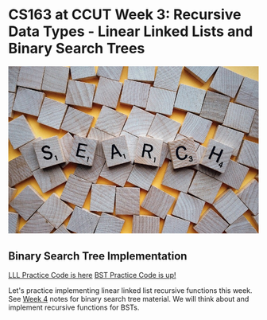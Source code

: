 CS163 at CCUT Week 3: Recursive Data Types - Linear Linked Lists and Binary Search Trees
======

![Search](search.jpg)

Binary Search Tree Implementation
------
[LLL Practice Code is here](LLLPracticeCode.html)
[BST Practice Code is up!](BSTPracticeCode.html)

Let's practice implementing linear linked list recursive functions this week. See [Week 4](Week4.html) notes for binary search tree material. We will think about and implement recursive functions for BSTs.
